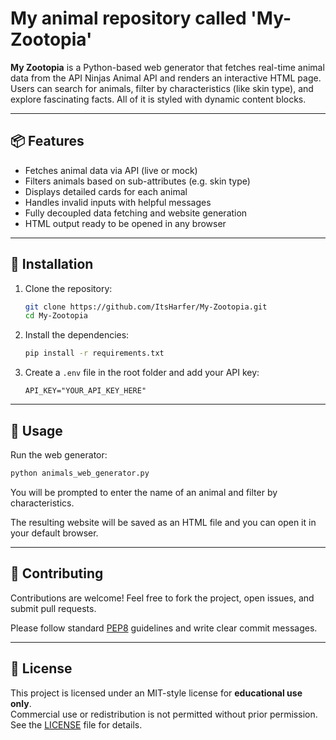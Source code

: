 # My animal repository called 'My-Zootopia'

**My Zootopia** is a Python-based web generator that fetches real-time animal data from the API Ninjas Animal API and renders an interactive HTML page. Users can search for animals, filter by characteristics (like skin type), and explore fascinating facts. All of it is styled with dynamic content blocks.

---

## 📦 Features

- Fetches animal data via API (live or mock)
- Filters animals based on sub-attributes (e.g. skin type)
- Displays detailed cards for each animal
- Handles invalid inputs with helpful messages
- Fully decoupled data fetching and website generation
- HTML output ready to be opened in any browser

---

## 🧰 Installation

1. Clone the repository:
   ```bash
   git clone https://github.com/ItsHarfer/My-Zootopia.git
   cd My-Zootopia
   ```

2. Install the dependencies:
   ```bash
   pip install -r requirements.txt
   ```

3. Create a `.env` file in the root folder and add your API key:
   ```
   API_KEY="YOUR_API_KEY_HERE"
   ```

---

## 🚀 Usage

Run the web generator:
```bash
python animals_web_generator.py
```

You will be prompted to enter the name of an animal and filter by characteristics.

The resulting website will be saved as an HTML file and you can open it in your default browser.

---

## 🤝 Contributing

Contributions are welcome! Feel free to fork the project, open issues, and submit pull requests.

Please follow standard [PEP8](https://peps.python.org/peps/pep-0008/) guidelines and write clear commit messages.

---

## 📝 License

This project is licensed under an MIT-style license for **educational use only**.  
Commercial use or redistribution is not permitted without prior permission.  
See the [LICENSE](LICENSE) file for details.
